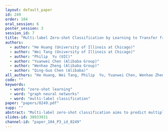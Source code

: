 ```yaml
---
layout: default_paper
id: 249
order: 104
oral_session: 6
poster_session: 3
session_id: 7
title: "Multi-label Zero-shot Classification by Learning to Transfer from External Knowledge"
authors:
  - author: "He Huang (University of Illinois at Chicago)"
  - author: "Wei Tang (University of Illinois at Chicago)"
  - author: "Philip  Yu (UIC)"
  - author: "Yuanwei Chen (Alibaba Group)"
  - author: "Wenhao Zheng (Alibaba Group)"
  - author: "Qing-Guo Chen (Alibaba)"
all_authors: "He Huang, Wei Tang, Philip  Yu, Yuanwei Chen, Wenhao Zheng and Qing-Guo Chen"
code: ""
keywords:
  - word: "zero-shot learning"
  - word: "graph neural networks"
  - word: "multi-label classification"
paper: "papers/0249.pdf"
supp: ""
abstract: "Multi-label zero-shot classification aims to predict multiple unseen class labels for an input image. It is more challenging than its single-label counterpart. On one hand, the unconstrained number of labels assigned to each image makes the model more easily overfit to those seen classes. On the other hand, there is a large semantic gap between seen and unseen classes in the existing multi-label classification datasets. To address these difficult issues, this paper introduces a novel multi-label zero-shot classification framework by learning to transfer from external knowledge. We observe that ImageNet is commonly used to pretrain the feature extractor and has a large and fine-grained label space. This motivates us to exploit it as external knowledge to bridge the seen and unseen classes and promote generalization. Specifically, we construct a knowledge graph including not only classes from the target dataset but also those from ImageNet. Since ImageNet labels are not available in the target dataset, we propose a novel PosVAE module to infer their initial states in the extended knowledge graph. Then we design a relational graph convolutional network (RGCN) to propagate information among classes and achieve knowledge transfer. Experimental results on two benchmark datasets demonstrate the effectiveness of the proposed approach."
slides-id: 38933931
channel-id: "paper_104_P3_id_0249"
---
```


